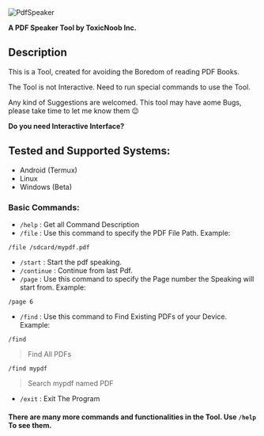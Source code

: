 <img src="https://a.top4top.io/p_26061tm6y6.jpg" alt="PdfSpeaker">

**A PDF Speaker Tool by ToxicNoob Inc.**

## Description
This is a Tool, created for avoiding the Boredom of reading PDF Books.

The Tool is not Interactive. Need to run special commands to use the Tool.

Any kind of Suggestions are welcomed. This tool may have aome Bugs, please take time to let me know them 😉

**Do you need Interactive Interface?**

## Tested and Supported Systems:
* Android (Termux)
* Linux
* Windows (Beta)

### Basic Commands:
* ```/help``` : Get all Command Description
* ```/file``` : Use this command to specify the PDF File Path. Example:
```
/file /sdcard/mypdf.pdf
```
* ```/start``` : Start the pdf speaking.
* ```/continue``` : Continue from last Pdf.
* ```/page``` : Use this command to specify the Page number the Speaking will start from. Example:
```
/page 6
```
* ```/find``` : Use this command to Find Existing PDFs of your Device. Example:
```
/find
```
> Find All PDFs
```
/find mypdf
```
> Search mypdf named PDF

* ``` /exit ``` : Exit The Program

#### There are many more commands and functionalities in the Tool. Use ```/help``` To see them.
